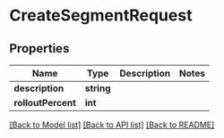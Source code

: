 # CreateSegmentRequest

## Properties
Name | Type | Description | Notes
------------ | ------------- | ------------- | -------------
**description** | **string** |  | 
**rolloutPercent** | **int** |  | 

[[Back to Model list]](../../README.md#documentation-for-models) [[Back to API list]](../../README.md#documentation-for-api-endpoints) [[Back to README]](../../README.md)


